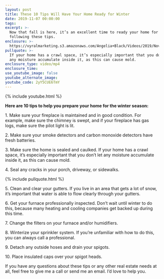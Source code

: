 ```yaml
---
layout: post
title: These 10 Tips Will Have Your Home Ready for Winter
date: 2019-11-07 00:00:00
tags:
excerpt: >-
  Now that fall is here, it’s an excellent time to ready your home for winter by
  following these tips.
enclosure: >-
  https://vyralmarketing.s3.amazonaws.com/Angelia+Black/Videos/2019/November/These+10+Tips+Will+Have+Your+Home+Ready+for+Winter.mp4
pullquote: >-
  If your home has a crawl space, it’s especially important that you don’t let
  any moisture accumulate inside it, as this can cause mold.
enclosure_type: video/mp4
enclosure_time:
use_youtube_image: false
youtube_alternate_image:
youtube_code: 2yY5CUE6TmY
---
```


{% include youtube.html %}

**Here are 10 tips to help you prepare your home for the winter season:**

1\. Make sure your fireplace is maintained and in good condition. For example, make sure the chimney is swept, and if your fireplace has gas logs, make sure the pilot light is lit.&nbsp;

2\. Make sure your smoke detectors and carbon monoxide detectors have fresh batteries.&nbsp;

3\. Make sure the home is sealed and caulked. If your home has a crawl space, it’s especially important that you don’t let any moisture accumulate inside it, as this can cause mold.&nbsp;

4\. Seal any cracks in your porch, driveway, or sidewalks.

{% include pullquote.html %}

5\. Clean and clear your gutters. If you live in an area that gets a lot of snow, it’s important that water is able to flow clearly through your gutters.&nbsp;

6\. Get your furnace professionally inspected. Don’t wait until winter to do this, because many heating and cooling companies get backed up during this time.&nbsp;

7\. Change the filters on your furnace and/or humidifiers.&nbsp;

8\. Winterize your sprinkler system. If you’re unfamiliar with how to do this, you can always call a professional.&nbsp;

9\. Detach any outside hoses and drain your spigots.&nbsp;

10\. Place insulated caps over your spigot heads.

If you have any questions about these tips or any other real estate needs at all, feel free to give me a call or send me an email. I’d love to help you.
